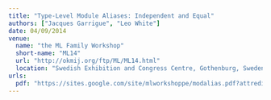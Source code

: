 ```yaml
---
title: "Type-Level Module Aliases: Independent and Equal"
authors: ["Jacques Garrigue", "Leo White"]
date: 04/09/2014
venue:
  name: "the ML Family Workshop"
  short-name: "ML14"
  url: "http://okmij.org/ftp/ML/ML14.html"
  location: "Swedish Exhibition and Congress Centre, Gothenburg, Sweden"
urls:
  pdf: "https://sites.google.com/site/mlworkshoppe/modalias.pdf?attredirects=1"
---
```

